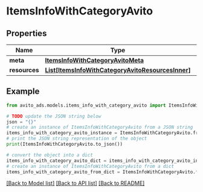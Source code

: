 # ItemsInfoWithCategoryAvito


## Properties

Name | Type | Description | Notes
------------ | ------------- | ------------- | -------------
**meta** | [**ItemsInfoWithCategoryAvitoMeta**](ItemsInfoWithCategoryAvitoMeta.md) |  | [optional] 
**resources** | [**List[ItemsInfoWithCategoryAvitoResourcesInner]**](ItemsInfoWithCategoryAvitoResourcesInner.md) |  | [optional] 

## Example

```python
from avito_ads.models.items_info_with_category_avito import ItemsInfoWithCategoryAvito

# TODO update the JSON string below
json = "{}"
# create an instance of ItemsInfoWithCategoryAvito from a JSON string
items_info_with_category_avito_instance = ItemsInfoWithCategoryAvito.from_json(json)
# print the JSON string representation of the object
print(ItemsInfoWithCategoryAvito.to_json())

# convert the object into a dict
items_info_with_category_avito_dict = items_info_with_category_avito_instance.to_dict()
# create an instance of ItemsInfoWithCategoryAvito from a dict
items_info_with_category_avito_from_dict = ItemsInfoWithCategoryAvito.from_dict(items_info_with_category_avito_dict)
```
[[Back to Model list]](../README.md#documentation-for-models) [[Back to API list]](../README.md#documentation-for-api-endpoints) [[Back to README]](../README.md)


